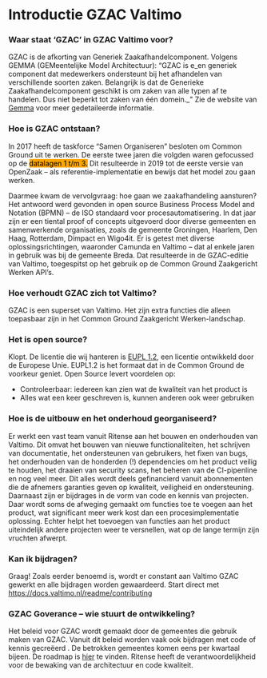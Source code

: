 # Introductie GZAC Valtimo

### Waar staat ‘GZAC’ in GZAC Valtimo voor?&#x20;

GZAC is de afkorting van Generiek Zaakafhandelcomponent. Volgens GEMMA (GEMeentelijke Model Architectuur): “GZAC is e_en generiek component dat medewerkers ondersteunt bij het afhandelen van verschillende soorten zaken. Belangrijk is dat de Generieke Zaakafhandelcomponent geschikt is om zaken van alle typen af te handelen. Dus niet beperkt tot zaken van één domein._" Zie de website van [Gemma](https://www.gemmaonline.nl/index.php/GEMMA2/0.9/id-f2dfbd0b-9d36-405c-bdbe-827f3296de29) voor meer gedetaileerde informatie.&#x20;

### Hoe is GZAC ontstaan?&#x20;

In 2017 heeft de taskforce “Samen Organiseren” besloten om Common Ground uit te werken. De eerste twee jaren die volgden waren gefocussed op de <mark style="background-color:orange;">datalagen 1 t/m 3.</mark> Dit resulteerde in 2019 tot de eerste versie van OpenZaak – als referentie-implementatie en bewijs dat het model zou gaan werken.&#x20;

Daarmee kwam de vervolgvraag: hoe gaan we zaakafhandeling aansturen? Het antwoord werd gevonden in open source Business Process Model and Notation (BPMN) – de ISO standaard voor procesautomatisering. In dat jaar zijn er een tiental proof of concepts uitgevoerd door diverse gemeenten en samenwerkende organisaties, zoals de gemeente Groningen, Haarlem, Den Haag, Rotterdam, Dimpact en Wigo4it. Er is getest met diverse oplossingsrichtingen, waaronder Camunda en Valtimo – dat al enkele jaren in gebruik was bij de gemeente Breda. Dat resulteerde in de GZAC-editie van Valtimo, toegespitst op het gebruik op de Common Ground Zaakgericht Werken API’s.&#x20;

### Hoe verhoudt GZAC zich tot Valtimo?&#x20;

GZAC is een superset van Valtimo. Het zijn extra functies die alleen toepasbaar zijn in het Common Ground Zaakgericht Werken-landschap.&#x20;

### Het is open source?&#x20;

Klopt. De licentie die wij hanteren is [EUPL 1.2](https://eupl.eu/1.2/nl/), een licentie ontwikkeld door de Europese Unie. EUPL1.2 is het formaat dat in de Common Ground de voorkeur geniet. Open Source levert voordelen op:

* Controleerbaar: iedereen kan zien wat de kwaliteit van het product is
* Alles wat een keer geschreven is, kunnen anderen ook weer gebruiken&#x20;

### Hoe is de uitbouw en het onderhoud georganiseerd?

Er werkt een vast team vanuit Ritense aan het bouwen en onderhouden van Valtimo. Dit omvat het bouwen van nieuwe functionaliteiten, het schrijven van documentatie, het ondersteunen van gebruikers, het fixen van bugs, het onderhouden van de honderden (!) dependencies om het product veilig te houden, het draaien van security scans, het beheren van de CI-pipenline en nog veel meer. Dit alles wordt deels gefinancierd vanuit abonnementen die de afnemers garanties geven op kwaliteit, veiligheid en ondersteuning. Daarnaast zijn er bijdrages in de vorm van code en kennis van projecten. Daar wordt soms de afweging gemaakt om functies toe te voegen aan het product, wat significant meer werk kost dan een procesimplementatie oplossing. Echter helpt het toevoegen van functies aan het product uiteindelijk andere projecten weer te versnellen, wat op de lange termijn zijn vruchten afwerpt.&#x20;

### Kan ik bijdragen?&#x20;

Graag! Zoals eerder benoemd is, wordt er constant aan Valtimo GZAC gewerkt en alle bijdragen worden gewaardeerd. Start direct met [https://docs.valtimo.nl/readme/contributing ](https://docs.valtimo.nl/readme/contributing)

### GZAC Goverance – wie stuurt de ontwikkeling?&#x20;

Het beleid voor GZAC wordt gemaakt door de gemeentes die gebruik maken van GZAC. Vanuit dit beleid worden vaak ook bijdragen met code of kennis gecreëerd . De betrokken gemeentes komen eens per kwartaal bijeen. De roadmap is [hier](https://ritense.airfocus.com/share/7e310d940ab2cea996c52ba1d22da03b) te vinden. Ritense heeft de verantwoordelijkheid voor de bewaking van de architectuur en code kwaliteit.

